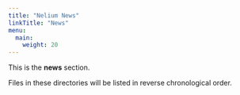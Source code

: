 ```yaml
---
title: "Nelium News"
linkTitle: "News"
menu:
  main:
    weight: 20
---
```



This is the **news** section.

Files in these directories will be listed in reverse chronological order.


